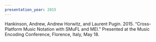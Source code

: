 ```yaml
---
presentation_year: 2015
---
```

Hankinson, Andrew, Andrew Horwitz, and Laurent Pugin. 2015. “Cross-Platform Music Notation with SMuFL and MEI.” Presented at the Music Encoding Conference, Florence, Italy, May 18.
